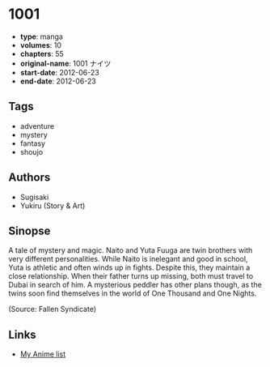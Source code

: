 # 1001

-   **type**: manga
-   **volumes**: 10
-   **chapters**: 55
-   **original-name**: 1001 ナイツ
-   **start-date**: 2012-06-23
-   **end-date**: 2012-06-23

## Tags

-   adventure
-   mystery
-   fantasy
-   shoujo

## Authors

-   Sugisaki
-   Yukiru (Story & Art)

## Sinopse

A tale of mystery and magic. Naito and Yuta Fuuga are twin brothers with very different personalities. While Naito is inelegant and good in school, Yuta is athletic and often winds up in fights. Despite this, they maintain a close relationship. When their father turns up missing, both must travel to Dubai in search of him. A mysterious peddler has other plans though, as the twins soon find themselves in the world of One Thousand and One Nights.

(Source: Fallen Syndicate)

## Links

-   [My Anime list](https://myanimelist.net/manga/40813/1001)

